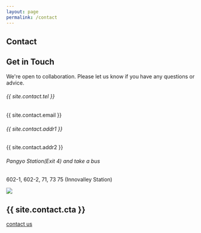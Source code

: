 ```yaml
---
layout: page
permalink: /contact
---
```


<!-- Page top section  -->
<section class="page-top-section set-bg" data-setbg="/assets/img/page-top-bg/contact.jpg">
  <div class="container">
    <div class="row">
      <div class="col-lg-7">
        <h2>Contact</h2>
        <!-- <p></p> -->
        <!-- <a href="" class="site-btn">Say hello</a> -->
      </div>
    </div>
  </div>
</section>
<!-- Page top section end  -->

<!-- Contact section   -->
<section class="contact-section spad">
  <div class="container">
    <div class="row">
      <div class="col-lg-4">
        <div class="contact-text">
          <h2>Get in Touch</h2>
          <p>We're open to collaboration. Please let us know if you have any questions or advice.</p>
          <div class="header-info-box">
            <div class="hib-icon">
              <i class="fa fa-2x fa-phone icon-yellow"></i>
            </div>
            <div class="hib-text">
              <h6>{{ site.contact.tel }}</h6>
              <p>{{ site.contact.email }}</p>
            </div>
          </div>
          <div class="header-info-box">
            <div class="hib-icon">
              <i class="fa fa-3x fa-map-marker icon-yellow"></i>
            </div>
            <div class="hib-text">
              <h6>{{ site.contact.addr1 }}</h6>
              <p>{{ site.contact.addr2 }}</p>
            </div>
          </div>
          <div class="header-info-box">
            <div class="hib-icon">
              <i class="fa fa-2x fa-subway icon-yellow"></i>
            </div>
            <div class="hib-text">
              <h6>Pangyo Station(Exit 4) and take a bus</h6>
              <p>602-1, 602-2, 71, 73 75 (Innovalley Station)</p>
            </div>
          </div>
        </div>
      </div>
      <div class="col-lg-8">
        <img src="https://www.skplanet.com/eng/html/images/en-directions-map.png" border="0">
      </div>
    </div>
  </div>
</section>
<!-- Contact section end  -->

<!-- Call to action section  -->
<section class="cta-section">
  <div class="container">
    <div class="row">
      <div class="col-lg-9 d-flex align-items-center">
        <h2>{{ site.contact.cta }}</h2>
      </div>
      <div class="col-lg-3 text-lg-right" >
        <a href="mailto:lightningdb@sktelecom.com" class="site-btn sb-dark">contact us</a>
      </div>
    </div>
  </div>
</section>
<!-- Call to action section end  -->